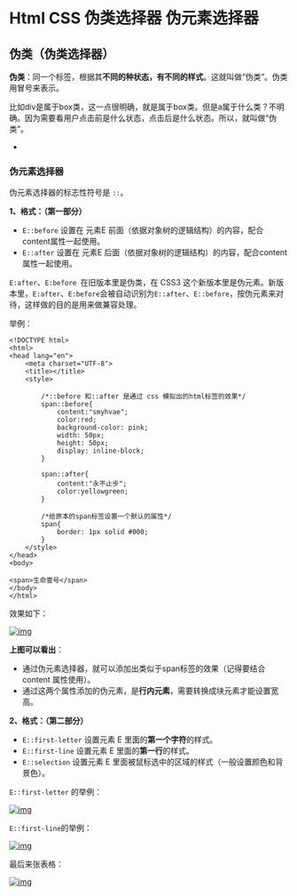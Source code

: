 # Html CSS 伪类选择器 伪元素选择器

## 伪类（伪类选择器）

**伪类**：同一个标签，根据其**不同的种状态，有不同的样式**。这就叫做“伪类”。伪类用冒号来表示。

比如div是属于box类，这一点很明确，就是属于box类。但是a属于什么类？不明确。因为需要看用户点击前是什么状态，点击后是什么状态。所以，就叫做“伪类”。

- 

### 伪元素选择器

伪元素选择器的标志性符号是 `::`。

**1、格式：（第一部分）**

- `E::before` 设置在 元素E 前面（依据对象树的逻辑结构）的内容，配合content属性一起使用。
- `E::after` 设置在 元素E 后面（依据对象树的逻辑结构）的内容，配合content属性一起使用。

`E:after`、`E:before `在旧版本里是伪类，在 CSS3 这个新版本里是伪元素。新版本里，`E:after`、`E:before`会被自动识别为`E::after`、`E::before`，按伪元素来对待，这样做的目的是用来做兼容处理。

举例：

```
<!DOCTYPE html>
<html>
<head lang="en">
    <meta charset="UTF-8">
    <title></title>
    <style>

        /*::before 和::after 是通过 css 模拟出的html标签的效果*/
        span::before{
            content:"smyhvae";
            color:red;
            background-color: pink;
            width: 50px;
            height: 50px;
            display: inline-block;
        }

        span::after{
            content:"永不止步";
            color:yellowgreen;
        }

        /*给原本的span标签设置一个默认的属性*/
        span{
            border: 1px solid #000;
        }
    </style>
</head>
<body>

<span>生命壹号</span>
</body>
</html>
```

效果如下：

[![img](https://camo.githubusercontent.com/c66171f335128da5a1b85df92fb39e8ca45cdd1e/687474703a2f2f696d672e736d79687661652e636f6d2f32303138303230375f313430392e706e67)](https://camo.githubusercontent.com/c66171f335128da5a1b85df92fb39e8ca45cdd1e/687474703a2f2f696d672e736d79687661652e636f6d2f32303138303230375f313430392e706e67)

**上图可以看出**：

- 通过伪元素选择器，就可以添加出类似于span标签的效果（记得要结合 content 属性使用）。
- 通过这两个属性添加的伪元素，是**行内元素**，需要转换成块元素才能设置宽高。

**2、格式：（第二部分）**

- `E::first-letter` 设置元素 E 里面的**第一个字符**的样式。
- `E::first-line` 设置元素 E 里面的**第一行**的样式。
- `E::selection` 设置元素 E 里面被鼠标选中的区域的样式（一般设置颜色和背景色）。

`E::first-letter` 的举例：

[![img](https://camo.githubusercontent.com/d83c163450aedd99a40ce06bdc7a037e6003553d/687474703a2f2f696d672e736d79687661652e636f6d2f32303138303230375f313433302e706e67)](https://camo.githubusercontent.com/d83c163450aedd99a40ce06bdc7a037e6003553d/687474703a2f2f696d672e736d79687661652e636f6d2f32303138303230375f313433302e706e67)

`E::first-line`的举例：

[![img](https://camo.githubusercontent.com/992fc7534ce6902b147cb2263179892c152ceb0e/687474703a2f2f696d672e736d79687661652e636f6d2f32303138303230375f313433332e706e67)](https://camo.githubusercontent.com/992fc7534ce6902b147cb2263179892c152ceb0e/687474703a2f2f696d672e736d79687661652e636f6d2f32303138303230375f313433332e706e67)

最后来张表格：

[![img](https://camo.githubusercontent.com/c1a3f22b1425e592f60a0319b9e44771a03fdd50/687474703a2f2f696d672e736d79687661652e636f6d2f32303138303230375f313530332e706e67)](https://camo.githubusercontent.com/c1a3f22b1425e592f60a0319b9e44771a03fdd50/687474703a2f2f696d672e736d79687661652e636f6d2f32303138303230375f313530332e706e67)



